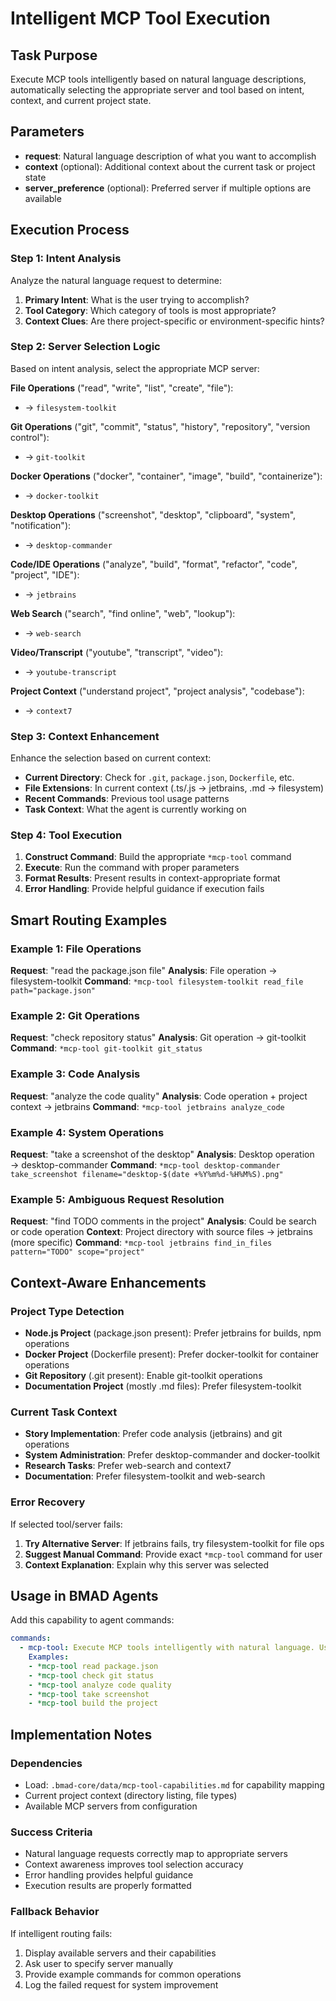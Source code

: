 # Intelligent MCP Tool Execution

## Task Purpose
Execute MCP tools intelligently based on natural language descriptions, automatically selecting the appropriate server and tool based on intent, context, and current project state.

## Parameters
- **request**: Natural language description of what you want to accomplish
- **context** (optional): Additional context about the current task or project state
- **server_preference** (optional): Preferred server if multiple options are available

## Execution Process

### Step 1: Intent Analysis
Analyze the natural language request to determine:
1. **Primary Intent**: What is the user trying to accomplish?
2. **Tool Category**: Which category of tools is most appropriate?
3. **Context Clues**: Are there project-specific or environment-specific hints?

### Step 2: Server Selection Logic
Based on intent analysis, select the appropriate MCP server:

**File Operations** ("read", "write", "list", "create", "file"):
- → `filesystem-toolkit`

**Git Operations** ("git", "commit", "status", "history", "repository", "version control"):
- → `git-toolkit`

**Docker Operations** ("docker", "container", "image", "build", "containerize"):
- → `docker-toolkit`

**Desktop Operations** ("screenshot", "desktop", "clipboard", "system", "notification"):
- → `desktop-commander`

**Code/IDE Operations** ("analyze", "build", "format", "refactor", "code", "project", "IDE"):
- → `jetbrains`

**Web Search** ("search", "find online", "web", "lookup"):
- → `web-search`

**Video/Transcript** ("youtube", "transcript", "video"):
- → `youtube-transcript`

**Project Context** ("understand project", "project analysis", "codebase"):
- → `context7`

### Step 3: Context Enhancement
Enhance the selection based on current context:
- **Current Directory**: Check for `.git`, `package.json`, `Dockerfile`, etc.
- **File Extensions**: In current context (.ts/.js → jetbrains, .md → filesystem)
- **Recent Commands**: Previous tool usage patterns
- **Task Context**: What the agent is currently working on

### Step 4: Tool Execution
1. **Construct Command**: Build the appropriate `*mcp-tool` command
2. **Execute**: Run the command with proper parameters
3. **Format Results**: Present results in context-appropriate format
4. **Error Handling**: Provide helpful guidance if execution fails

## Smart Routing Examples

### Example 1: File Operations
**Request**: "read the package.json file"
**Analysis**: File operation → filesystem-toolkit
**Command**: `*mcp-tool filesystem-toolkit read_file path="package.json"`

### Example 2: Git Operations  
**Request**: "check repository status"
**Analysis**: Git operation → git-toolkit
**Command**: `*mcp-tool git-toolkit git_status`

### Example 3: Code Analysis
**Request**: "analyze the code quality"
**Analysis**: Code operation + project context → jetbrains
**Command**: `*mcp-tool jetbrains analyze_code`

### Example 4: System Operations
**Request**: "take a screenshot of the desktop"
**Analysis**: Desktop operation → desktop-commander
**Command**: `*mcp-tool desktop-commander take_screenshot filename="desktop-$(date +%Y%m%d-%H%M%S).png"`

### Example 5: Ambiguous Request Resolution
**Request**: "find TODO comments in the project"
**Analysis**: Could be search or code operation
**Context**: Project directory with source files → jetbrains (more specific)
**Command**: `*mcp-tool jetbrains find_in_files pattern="TODO" scope="project"`

## Context-Aware Enhancements

### Project Type Detection
- **Node.js Project** (package.json present): Prefer jetbrains for builds, npm operations
- **Docker Project** (Dockerfile present): Prefer docker-toolkit for container operations
- **Git Repository** (.git present): Enable git-toolkit operations
- **Documentation Project** (mostly .md files): Prefer filesystem-toolkit

### Current Task Context
- **Story Implementation**: Prefer code analysis (jetbrains) and git operations
- **System Administration**: Prefer desktop-commander and docker-toolkit
- **Research Tasks**: Prefer web-search and context7
- **Documentation**: Prefer filesystem-toolkit and web-search

### Error Recovery
If selected tool/server fails:
1. **Try Alternative Server**: If jetbrains fails, try filesystem-toolkit for file ops
2. **Suggest Manual Command**: Provide exact `*mcp-tool` command for user
3. **Context Explanation**: Explain why this server was selected

## Usage in BMAD Agents

Add this capability to agent commands:
```yaml
commands:
  - mcp-tool: Execute MCP tools intelligently with natural language. Usage: *mcp-tool <description>
    Examples: 
    - *mcp-tool read package.json
    - *mcp-tool check git status  
    - *mcp-tool analyze code quality
    - *mcp-tool take screenshot
    - *mcp-tool build the project
```

## Implementation Notes

### Dependencies
- Load: `.bmad-core/data/mcp-tool-capabilities.md` for capability mapping
- Current project context (directory listing, file types)
- Available MCP servers from configuration

### Success Criteria
- Natural language requests correctly map to appropriate servers
- Context awareness improves tool selection accuracy
- Error handling provides helpful guidance
- Execution results are properly formatted

### Fallback Behavior
If intelligent routing fails:
1. Display available servers and their capabilities
2. Ask user to specify server manually
3. Provide example commands for common operations
4. Log the failed request for system improvement